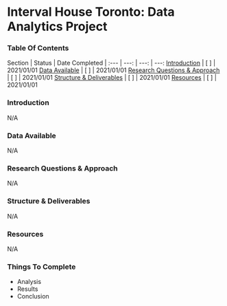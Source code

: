 
# Interval House Toronto: Data Analytics Project


### Table Of Contents ###
Section  | Status | Date Completed
| :--- | ---: | ---: | ---:
[Introduction](https://github.com/renacin/IntervalHouse_DataAnalytics#introduction)  | [ ] | 2021/01/01
[Data Available](https://github.com/renacin/IntervalHouse_DataAnalytics#data-available)  | [ ] | 2021/01/01
[Research Questions & Approach](https://github.com/renacin/IntervalHouse_DataAnalytics#research-questions--approach)  | [ ] | 2021/01/01
[Structure & Deliverables](https://github.com/renacin/IntervalHouse_DataAnalytics#structure--deliverables)  | [ ] | 2021/01/01
[Resources](https://github.com/renacin/IntervalHouse_DataAnalytics#resources)  | [ ] | 2021/01/01


### Introduction ###
N/A


### Data Available ###
N/A


### Research Questions & Approach ###
N/A


### Structure & Deliverables ###
N/A


### Resources ###
N/A


### Things To Complete ###
 + Analysis
 + Results
 + Conclusion
